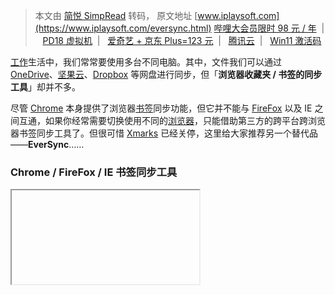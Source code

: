 > 本文由 [简悦 SimpRead](http://ksria.com/simpread/) 转码， 原文地址 [www.iplaysoft.com](https://www.iplaysoft.com/eversync.html) [哔哩大会员限时 98 元 / 年](https://www.iplaysoft.com/p/bilibili-vip)  |   [PD18 虚拟机](https://www.iplaysoft.com/go/pdpost)  |   [爱奇艺 + 京东 Plus=123 元](https://www.iplaysoft.com/news/4313)  |   [腾讯云](https://www.iplaysoft.com/go/qcloud)  |   [Win11 激活码](https://www.iplaysoft.com/windows11.html)

[工作](https://www.iplaysoft.com/tag/工作)生活中，我们常常要使用多台不同电脑。其中，文件我们可以通过 [OneDrive](https://www.iplaysoft.com/onedrive.html)、[坚果云](https://www.iplaysoft.com/jianguoyun.html)、[Dropbox](https://www.iplaysoft.com/dropbox.html) 等网盘进行同步，但「**浏览器收藏夹 / 书签的同步工具**」却并不多。

尽管 [Chrome](https://www.iplaysoft.com/google-chrome.html) 本身提供了浏览器[书签](https://www.iplaysoft.com/tag/书签)同步功能，但它并不能与 [FireFox](https://www.iplaysoft.com/firefox.html) 以及 IE 之间互通，如果你经常需要切换使用不同的[浏览器](https://www.iplaysoft.com/tag/浏览器)，只能借助第三方的跨平台跨浏览器书签同步工具了。但很可惜 [Xmarks](https://www.iplaysoft.com/xmarks.html) 已经关停，这里给大家推荐另一个替代品——**EverSync**……

### Chrome / FireFox / IE 书签同步工具

<iframe>

**EverSync** (**EverHelper**) 是一个免费的跨平台跨浏览器的书签 / 收藏夹以及标签页[同步](https://www.iplaysoft.com/tag/同步)工具 (网络书签服务)，可以支持谷歌浏览器 [Chrome](https://www.iplaysoft.com/google-chrome.html)、[Firefox](https://www.iplaysoft.com/firefox.html)、IE 浏览器之间互相同步，并提供了 [Android](https://www.iplaysoft.com/os/android-platform)、[iOS](https://www.iplaysoft.com/os/ios-platform)、WP 手机版应用。

![](https://img.iplaysoft.com/wp-content/uploads/2018/eversync/eversync.jpg)

你可以借助 [Eversync](https://www.iplaysoft.com/eversync.html) 在不同电脑或「**不同浏览器之间自动同步书签**」来保持收藏夹一致，方便日常使用。同时也可以用它来进行收藏夹的[备份](https://www.iplaysoft.com/tag/备份)。软件以[浏览器扩展](https://www.iplaysoft.com/os/browser-platform)的形式实现，可以跨平台支持 Windows、[Mac](https://www.iplaysoft.com/os/mac-platform) 和 [Linux](https://www.iplaysoft.com/os/linux-platform)。

![](https://img.iplaysoft.com/wp-content/uploads/2018/eversync/sync.jpg)

以往我们每隔一段时间就需要手动去导出书签，传到另一个浏览器上导入。但事实上，我们经常会忘记操作，导致两边的条目不一样，差异越来越大，非常的不便。而 Eversync 则可以完美解决这个问题。而且，它还提供了网页版，即便电脑不在身边，也能登录[网站](https://www.iplaysoft.com/tag/网站)获取自己的收藏夹。

![](https://img.iplaysoft.com/wp-content/uploads/2018/eversync/everysync_favorites.jpg)

### FVD Speed Dial 书签收藏夹 3D 导航插件

此外，为了让你更方便地使用你的书签，EverSync 还提供了 “快速拨号”/ “首页网站导航” 浏览器扩展——**FVD Speed Dial** 快速拨号 (下载：[Chrome](https://dl.iplaysoft.com/files/4857.html) / [FireFox](https://dl.iplaysoft.com/files/4858.html))。它能更直观更漂亮地显示你的网站收藏，支持排序和分组管理，并拥有多种不同的 [3D](https://www.iplaysoft.com/tag/3d) 样式。

![](https://img.iplaysoft.com/wp-content/uploads/2018/eversync/fvd_speeddial.jpg)

FVD Speed Dial 的设置和使用习惯同样可以通过 EverSync 的账号进行同步，你可以用它来打造属于自己的首页网站导航。下面是一段关于 FVD Speed Dial 的官方演示宣传片：

点击开始播放视频[](javascript:void(0);)

而且，你还可以在 iOS ([iPhone](https://www.iplaysoft.com/go/iphone) / [iPad](https://www.iplaysoft.com/go/ipad))、Android 等移动设备上使用到这个 “FVD 快速拨号” 的网站导航 APP。

![](https://img.iplaysoft.com/wp-content/uploads/2018/eversync/eversync_app.jpg)

另外，开发者还有另一款更漂亮的 “新建标签页” 插件 **Live Start Page** (下载：[Chrome](https://dl.iplaysoft.com/files/4855.html) / [FireFox](https://dl.iplaysoft.com/files/4856.html))，主打漂亮[壁纸](https://www.iplaysoft.com/tag/壁纸)与动态背景，同样支持 EverSync 账号同步，感兴趣的朋友也可以看看。

### 总结：

**EverSync** 已是比较老牌的**网络书签服务**了，但现在依然保持着版本更新。只不过界面[设计](https://www.iplaysoft.com/tag/设计)现在看起来有点土，但功能还是可以满足需求的，所以依然值得推荐。

在知名的 [Xmarks 书签服务](https://www.iplaysoft.com/xmarks.html)关停以后，EverSync 似乎已是这类软件的不多的替代品了。可惜它对浏览器的覆盖不如前者，比如不支持 [Windows 10](https://www.iplaysoft.com/windows10.html) 的 Edge 和 [macOS](https://www.iplaysoft.com/go/mac) 的 Safari。但如果你主要需求是让 Chrome 和 FireFox 的书签同步，那么它还是很称职的。

### 相关文件下载地址

官方网站：[访问](https://www.everhelper.me)  
软件性质：免费  
相关链接：[优秀 Chrome 扩展推荐](https://www.iplaysoft.com/chrome-extensions.html)   |  [浏览器相关](https://www.iplaysoft.com/tag/浏览器)

[下载 EverSync 浏览器插件 (Chrome)](https://dl.iplaysoft.com/files/4849.html)、[FireFox](https://dl.iplaysoft.com/files/4850.html)、[IE](https://dl.iplaysoft.com/files/4851.html) | 下载 APP：[iOS](https://dl.iplaysoft.com/files/4852.html)、[Android](https://dl.iplaysoft.com/files/4853.html)、[WP](https://dl.iplaysoft.com/files/4854.html)